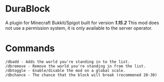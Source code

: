 # DuraBlock
A plugin for Minecraft Bukkit/Spigot built for version ***1.15.2***
This mod does not use a permission system, it is only available to the server operator.

# Commands
```
/dbadd - Adds the world you're standing in to the list.
/dbremove - Remove the world you're standing in from the list.
/dbtoggle - Enable/disable the mod on a global scale.
/dbchance - The chance that the block will break (recommened 20-30)
```
